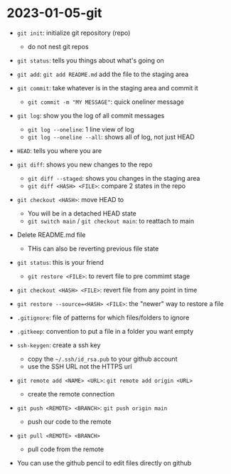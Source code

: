 # 2023-01-05-git

- `git init`: initialize git repository (repo)
	- do not nest git repos
- `git status`: tells you things about what's going on

- `git add`: `git add README.md` add the file to the staging area
- `git commit`: take whatever is in the staging area and commit it
	- `git commit -m "MY MESSAGE"`: quick oneliner message

- `git log`: show you the log of all commit messages
	- `git log --oneline`: 1 line view of log
	- `git log --oneline --all`: shows all of log, not just HEAD

- `HEAD`: tells you where you are

- `git diff`: shows you new changes to the repo
	- `git diff --staged`: shows you changes in the staging area
	- `git diff <HASH> <FILE>`: compare 2 states in the repo

- `git checkout <HASH>`: move HEAD to <HASH>
	- You will be in a detached HEAD state
	- `git switch main` / `git checkout main`: to reattach to main

- Delete README.md file
	- THis can also be reverting previous file state
- `git status`: this is your friend
	- `git restore <FILE>`: to revert file to pre commimt stage
- `git checkout <HASH> <FILE>`: revert file from any point in time
- `git restore --source=<HASH> <FILE>`: the "newer" way to restore a file

- `.gitignore`: file of patterns for which files/folders to ignore
- `.gitkeep`: convention to put a file in a folder you want empty

- `ssh-keygen`: create a ssh key
	- copy the `~/.ssh/id_rsa.pub` to your github account
	- use the SSH URL not the HTTPS url

- `git remote add <NAME> <URL>`: `git remote add origin <URL>`
	- create the remote connection
- `git push <REMOTE> <BRANCH>`: `git push origin main`
	- push our code to the remote
- `git pull <REMOTE> <BRANCH>`
	- pull code from the remote
	
- You can use the github pencil to edit files directly on github
